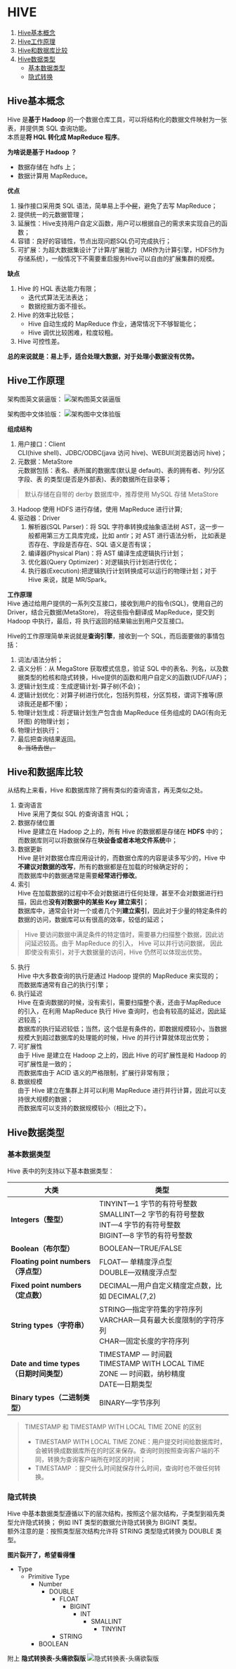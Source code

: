 # HIVE
1. [Hive基本概念](#Hive基本概念)
2. [Hive工作原理](#Hive工作原理)
3. [Hive和数据库比较](#Hive和数据库比较)
4. [Hive数据类型](#Hive数据类型)
    + [基本数据类型](#基本数据类型)
    + [隐式转换](#隐式转换)
    


## <span id="Hive基本概念">Hive基本概念</span>
Hive 是**基于 Hadoop** 的一个数据仓库工具，可以将结构化的数据文件映射为一张表，并提供类 SQL 查询功能。  
本质是**将 HQL 转化成 MapReduce 程序**。  

**为啥说是基于 Hadoop ？**  
- 数据存储在 hdfs 上；
- 数据计算用 MapReduce。

**优点**  
1. 操作接口采用类 SQL 语法，简单易上手~~个屁~~，避免了去写 MapReduce；
2. 提供统一的元数据管理；
3. 延展性：Hive支持用户自定义函数，用户可以根据自己的需求来实现自己的函数；
4. 容错：良好的容错性，节点出现问题SQL仍可完成执行；
5. 可扩展：为超大数据集设计了计算/扩展能力（MR作为计算引擎，HDFS作为存储系统），一般情况下不需要重启服务Hive可以自由的扩展集群的规模。

**缺点**  
1. Hive 的 HQL 表达能力有限；
    + 迭代式算法无法表达；
    + 数据挖掘方面不擅长。
2. Hive 的效率比较低；
    + Hive 自动生成的 MapReduce 作业，通常情况下不够智能化；
    + Hive 调优比较困难，粒度较粗。
3. Hive 可控性差。

**总的来说就是：易上手，适合处理大数据，对于处理小数据没有优势。**

## <span id="Hive工作原理">Hive工作原理</span>
架构图英文装逼版：
![架构图英文装逼版](https://pic1.zhimg.com/80/2d3d0078e986bd8011a0dd13ac8b3601_1440w.jpg?source=1940ef5c)

架构图中文体验版：
![架构图中文体验版](https://img2018.cnblogs.com/blog/1800958/201909/1800958-20190929111919314-580649360.jpg)

**组成结构**  
1. 用户接口：Client  
CLI(hive shell)、JDBC/ODBC(java 访问 hive)、WEBUI(浏览器访问 hive)；
2. 元数据：MetaStore  
元数据包括：表名、表所属的数据库(默认是 default)、表的拥有者、列/分区字段、表 的类型(是否是外部表)、表的数据所在目录等；  
>默认存储在自带的 derby 数据库中，推荐使用 MySQL 存储 MetaStore
3. Hadoop
使用 HDFS 进行存储，使用 MapReduce 进行计算;
4. 驱动器：Driver
    1. 解析器(SQL Parser)：将 SQL 字符串转换成抽象语法树 AST，这一步一般都用第三方工具库完成，比如 antlr；对 AST 进行语法分析，
    比如表是否存在、字段是否存在、SQL 语义是否有误；
    2. 编译器(Physical Plan)：将 AST 编译生成逻辑执行计划；
    3. 优化器(Query Optimizer)：对逻辑执行计划进行优化；
    4. 执行器(Execution):把逻辑执行计划转换成可以运行的物理计划；对于 Hive 来说，就是 MR/Spark。

**工作原理**  
Hive 通过给用户提供的一系列交互接口，接收到用户的指令(SQL)，使用自己的 Driver，结合元数据(MetaStore)，
将这些指令翻译成 MapReduce，提交到 Hadoop 中执行，最后，将 执行返回的结果输出到用户交互接口。

Hive的工作原理简单来说就是**查询引擎**，接收到一个 SQL，而后面要做的事情包括：
1. 词法/语法分析；
2. 语义分析：从 MegaStore 获取模式信息，验证 SQL 中的表名、列名，以及数据类型的检核和隐式转换，Hive提供的函数和用户自定义的函数(UDF/UAF)；
3. 逻辑计划生成：生成逻辑计划-算子树(不会)；
4. 逻辑计划优化：对算子树进行优化，包括列剪枝，分区剪枝，谓词下推等(原谅我还是都不懂)；
5. 物理计划生成：将逻辑计划生产包含由 MapReduce 任务组成的 DAG(有向无环图) 的物理计划；
6. 物理计划执行；
7. 最后把查询结果返回。  
~~8. 当场去世。~~

## <span id="Hive和数据库比较">Hive和数据库比较</span>
从结构上来看，Hive 和数据库除了拥有类似的查询语言，再无类似之处。

1. 查询语言  
Hive 采用了类似 SQL 的查询语言 HQL；
2. 数据存储位置  
Hive 是建立在 Hadoop 之上的，所有 Hive 的数据都是存储在 **HDFS** 中的；  
而数据库则可以将数据保存在**块设备或者本地文件系统**中；
3. 数据更新  
Hive 是针对数据仓库应用设计的，而数据仓库的内容是读多写少的，Hive 中**不建议对数据的改写**，所有的数据都是在加载的时候确定好的；  
而数据库中的数据通常是需要**经常进行修改**。
4. 索引  
Hive 在加载数据的过程中不会对数据进行任何处理，甚至不会对数据进行扫描，因此也**没有对数据中的某些 Key 建立索引**；  
数据库中，通常会针对一个或者几个列**建立索引**，因此对于少量的特定条件的数据的访问，数据库可以有很高的效率，较低的延迟；
>Hive 要访问数据中满足条件的特定值时，需要暴力扫描整个数据，因此访问延迟较高。由于 MapReduce 的引入， Hive 可以并行访问数据，
>因此即使没有索引，对于大数据量的访问，Hive 仍然可以体现出优势。
5. 执行  
Hive 中大多数查询的执行是通过 Hadoop 提供的 MapReduce 来实现的；  
而数据库通常有自己的执行引擎；
6. 执行延迟  
Hive 在查询数据的时候，没有索引，需要扫描整个表，还由于MapReduce 的引入，在利用 MapReduce 执行 Hive 查询时，也会有较高的延迟，因此延迟较高；  
数据库的执行延迟较低；当然，这个低是有条件的，即数据规模较小，当数据规模大到超过数据库的处理能的时候，Hive 的并行计算就体现出优势；
7. 可扩展性  
由于 Hive 是建立在 Hadoop 之上的，因此 Hive 的可扩展性是和 Hadoop 的可扩展性是一致的；  
而数据库由于 ACID 语义的严格限制，扩展行非常有限；
8. 数据规模  
由于 Hive 建立在集群上并可以利用 MapReduce 进行并行计算，因此可以支持很大规模的数据；  
而数据库可以支持的数据规模较小（相比之下）。

## <span id="Hive数据类型">Hive数据类型</span>

### <span id="基本数据类型">基本数据类型</span>
Hive 表中的列支持以下基本数据类型：

| 大类                                    | 类型                                                         |
| --------------------------------------- | ------------------------------------------------------------ |
| **Integers（整型）**                    | TINYINT—1 字节的有符号整数 <br/>SMALLINT—2 字节的有符号整数<br/> INT—4 字节的有符号整数<br/> BIGINT—8 字节的有符号整数 |
| **Boolean（布尔型）**                   | BOOLEAN—TRUE/FALSE                                           |
| **Floating point numbers（浮点型）**    | FLOAT— 单精度浮点型 <br/>DOUBLE—双精度浮点型                 |
| **Fixed point numbers（定点数）**       | DECIMAL—用户自定义精度定点数，比如 DECIMAL(7,2)               |
| **String types（字符串）**              | STRING—指定字符集的字符序列<br/> VARCHAR—具有最大长度限制的字符序列 <br/>CHAR—固定长度的字符序列 |
| **Date and time types（日期时间类型）** | TIMESTAMP —  时间戳 <br/>TIMESTAMP WITH LOCAL TIME ZONE — 时间戳，纳秒精度<br/> DATE—日期类型 |
| **Binary types（二进制类型）**          | BINARY—字节序列                                              |

>TIMESTAMP 和 TIMESTAMP WITH LOCAL TIME ZONE 的区别
>- TIMESTAMP WITH LOCAL TIME ZONE：用户提交时间给数据库时，会被转换成数据库所在的时区来保存。查询时则按照查询客户端的不同，转换为查询客户端所在时区的时间；
>- TIMESTAMP ：提交什么时间就保存什么时间，查询时也不做任何转换。

### <span id="隐式转换">隐式转换</span>
Hive 中基本数据类型遵循以下的层次结构，按照这个层次结构，子类型到祖先类型允许隐式转换；
例如 INT 类型的数据允许隐式转换为 BIGINT 类型。  
额外注意的是：按照类型层次结构允许将 STRING 类型隐式转换为 DOUBLE 类型。

**图片裂开了，希望看得懂**
- Type
    - Primitive Type
        - Number
            - DOUBLE
                - FLOAT
                    - BIGINT
                        - INT
                            - SMALLINT
                                - TINYINT
                - STRING
        - BOOLEAN




附上 **隐式转换表-头痛欲裂版**
![隐式转换表-头痛欲裂版](https://img-blog.csdn.net/20180518102522489?watermark/2/text/aHR0cHM6Ly9ibG9nLmNzZG4ubmV0L3FxXzM3NjA5NzAx/font/5a6L5L2T/fontsize/400/fill/I0JBQkFCMA==/dissolve/70)

